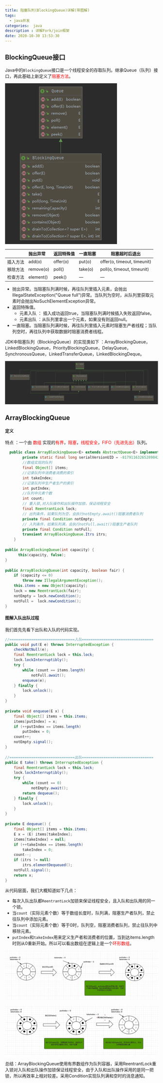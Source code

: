 ```yaml
---
title: 阻塞队列(BlockingQueue)详解(带图解)
tags:
  - java并发
categories:  java
description : 详解Fork/join框架
date: 2020-10-30 13:53:30
---
```


## BlockingQueue接口

Java中的`BlockingQueue`接口是一个线程安全的存取队列。继承Queue（队列）接口，再此基础上新定义了<font color=red>阻塞方法</font>。

![BlockingQueue接口方法图解](blockingqueue/0.png)


|          | 抛出异常  | 返回特殊值 | 一直阻塞 | 阻塞超时后退出              |
| :------- | :-------- | :--------- | :------- | --------------------------- |
| 插入方法 | add(o)    | offer(o)   | put(o)   | offer(o, timeout, timeunit) |
| 移除方法 | remove(o) | poll()     | take(o)  | poll(o, timeout, timeunit)  |
| 检查方法 | element() | peek()     | —        | —                           |



- 抛出异常。当阻塞队列满时候，再往队列里插入元素，会抛出IllegalStateException("Queue full")异常。当队列为空时，从队列里获取元素时会抛出NoSuchElementException异常。
- 返回特殊值。
  - 元素入队 ： 插入成功返回true，当阻塞队列满时候插入失败返回false。
  - 元素出队 ：从队列里拿出一个元素，如果没有则返回null。
- 一直阻塞。当阻塞队列满时候，再往队列里插入元素时阻塞生产者线程；当队列空时，再往队列中获取数据时阻塞消费者线程。

JDK中阻塞队列（BlockingQueue）的实现类如下 ：ArrayBlockingQueue，LinkedBlockingQueue，PriorityBlockingQueue，DelayQueue，SynchronousQueue，LinkedTransferQueue，LinkedBlockingDeque。

![阻塞队列七个实现类](blockingqueue/1.png)

## ArrayBlockingQueue

#### 定义

特点 ：一个由 <font color=red>数组</font> 实现的<font color=red>有界</font>，<font color=red>阻塞</font>，<font color=red>线程安全</font>，<font color=red>FIFO（先进先出）</font>队列。

```java
  public class ArrayBlockingQueue<E> extends AbstractQueue<E> implements BlockingQueue<E>, Serializable {
        private static final long serialVersionUID = -817911632652898426L;
        //数组实现的队列
        final Object[] items;
        //记录队列中消费者消费的索引
        int takeIndex;
        //记录队列中生产者生产的索引
        int putIndex;
        //队列中元素个数
        int count;
        // 重入锁,对入队操作和出队操作加锁，保证线程安全
        final ReentrantLock lock;
        // 出列条件，如果队列为空，会执行notEmpty.await()阻塞消费者队列
        private final Condition notEmpty;
        // 入列条件，如果队列满，会执行notFull.await()阻塞生产者队列
        private final Condition notFull;
        transient ArrayBlockingQueue.Itrs itrs;
    }

public ArrayBlockingQueue(int capacity) {
      this(capacity, false);
}

public ArrayBlockingQueue(int capacity, boolean fair) {
    if (capacity <= 0)
        throw new IllegalArgumentException();
    this.items = new Object[capacity];
    lock = new ReentrantLock(fair);
    notEmpty = lock.newCondition();
    notFull =  lock.newCondition();
}
```

#### 图解入队出队过程

我们首先先看下出队和入队的代码实现。

```java
//==============================入队=================================
public void put(E e) throws InterruptedException {
    checkNotNull(e);
    final ReentrantLock lock = this.lock;
    lock.lockInterruptibly();
    try {
        while (count == items.length)
            notFull.await();
        enqueue(e);
    } finally {
        lock.unlock();
    }
}

private void enqueue(E x) {
    final Object[] items = this.items;
    items[putIndex] = x;
    if (++putIndex == items.length)
        putIndex = 0;
    count++;
    notEmpty.signal();
}

//==============================出队=================================
public E take() throws InterruptedException {
    final ReentrantLock lock = this.lock;
    lock.lockInterruptibly();
    try {
        while (count == 0)
            notEmpty.await();
        return dequeue();
    } finally {
        lock.unlock();
    }
}

private E dequeue() {
    final Object[] items = this.items;
    E x = (E) items[takeIndex];
    items[takeIndex] = null;
    if (++takeIndex == items.length)
        takeIndex = 0;
    count--;
    if (itrs != null)
        itrs.elementDequeued();
    notFull.signal();
    return x;
}
```

从代码层面，我们大概知道如下几点：

- 每次入队出队都`ReentrantLock`加锁来保证线程安全，且入队和出队用的同一个锁。
- 当`count`（实际元素个数）等于数组长度时，队列满，阻塞生产者队列，禁止往队列中添加元素。
- 当`count`（实际元素个数）等于0时，队列空，阻塞消费者队列，禁止往队列中移除元素。
- `putIndex`和`takeIndex`用来定义生产者和消费者的位置，当到达items.length时则从0重新开始。所以可以看出数组在逻辑上是一个<font color=red>环形数组</font>。

![入队图解](blockingqueue/2.png)

![出队图解](blockingqueue/3.png)

总结：ArrayBlockingQueue使用有界数组作为队列容器，采用ReentrantLock重入锁对入队和出队操作加锁保证线程安全，由于入队和出队操作采用的是同一把锁，所以再效率上相对较差。采用Condition实现队列满和空时的消息通知。

